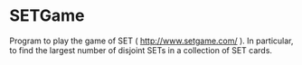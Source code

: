 # SETGame
Program to play the game of SET ( http://www.setgame.com/ ). In particular, to find the largest number of disjoint SETs in a collection of SET cards.
